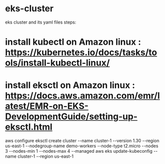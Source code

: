 # eks-cluster
eks cluster and its yaml files
steps:
# install kubectl on Amazon linux : https://kubernetes.io/docs/tasks/tools/install-kubectl-linux/
# install eksctl on Amazon linux : https://docs.aws.amazon.com/emr/latest/EMR-on-EKS-DevelopmentGuide/setting-up-eksctl.html
aws configure
eksctl create cluster --name cluster-1  --version 1.30 --region us-east-1 --nodegroup-name demo-workers --node-type t2.micro --nodes 3  --nodes-min 1 --nodes-max 4 --managed
aws eks update-kubeconfig --name cluster-1 --region us-east-1
